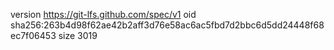 version https://git-lfs.github.com/spec/v1
oid sha256:263b4d98f62ae42b2aff3d76e58ac6ac5fbd7d2bbc6d5dd24448f68ec7f06453
size 3019
